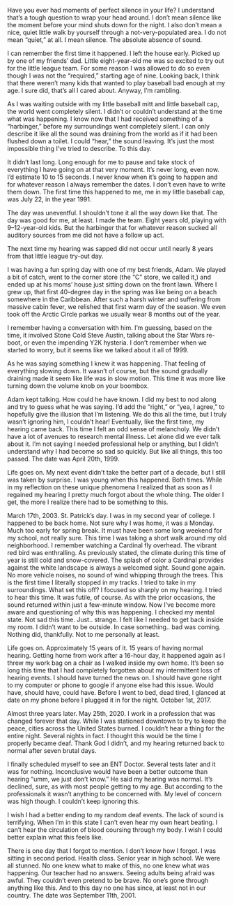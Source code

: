   

Have you ever had moments of perfect silence in your life? I understand that’s a tough question to wrap your head around. I don’t mean silence like the moment before your mind shuts down for the night. I also don’t mean a nice, quiet little walk by yourself through a not-very-populated area. I do not mean “quiet,” at all. I mean silence. The absolute absence of sound.

I can remember the first time it happened. I left the house early. Picked up by one of my friends’ dad. Little eight-year-old me was so excited to try out for the little league team. For some reason I was allowed to do so even though I was not the “required,” starting age of nine. Looking back, I think that there weren’t many kids that wanted to play baseball bad enough at my age. I sure did, that’s all I cared about.  Anyway, I’m rambling. 

As I was waiting outside with my little baseball mitt and little baseball cap, the world went completely silent. I didn’t or couldn’t understand at the time what was happening. I know now that I had received something of a “harbinger,” before my surroundings went completely silent. I can only describe it like all the sound was draining from the world as if it had been flushed down a toilet. I could “hear,” the sound leaving. It’s just the most impossible thing I’ve tried to describe. To this day.

It didn’t last long. Long enough for me to pause and take stock of everything I have going on at that very moment. It’s never long, even now. I’d estimate 10 to 15 seconds. I never know when it’s going to happen and for whatever reason I always remember the dates. I don’t even have to write them down. The first time this happened to me, me in my little baseball cap, was July 22, in the year 1991.

The day was uneventful. I shouldn’t tone it all the way down like that. The day was good for me, at least. I made the team. Eight years old, playing with 9–12-year-old kids. But the harbinger that for whatever reason sucked all auditory sources from me did not have a follow up act.

The next time my hearing was sapped did not occur until nearly 8 years from that little league try-out day.

I was having a fun spring day with one of my best friends, Adam. We played a bit of catch, went to the corner store (the “C” store, we called it,) and ended up at his moms’ house just sitting down on the front lawn. Where I grew up, that first 40-degree day in the spring was like being on a beach somewhere in the Caribbean. After such a harsh winter and suffering from massive cabin fever, we relished that first warm day of the season. We even took off the Arctic Circle parkas we usually wear 8 months out of the year.

I remember having a conversation with him. I’m guessing, based on the time, it involved Stone Cold Steve Austin, talking about the Star Wars re-boot, or even the impending Y2K hysteria. I don’t remember when we started to worry, but it seems like we talked about it all of 1999.

As he was saying something I knew it was happening. That feeling of everything slowing down. It wasn’t of course, but the sound gradually draining made it seem like life was in slow motion. This time it was more like turning down the volume knob on your boombox.

Adam kept talking. How could he have known. I did my best to nod along and try to guess what he was saying. I’d add the “right,” or “yea, I agree,” to hopefully give the illusion that I’m listening. We do this all the time, but I truly wasn’t ignoring him, I couldn’t hear! Eventually, like the first time, my hearing came back. This time I felt an odd sense of melancholy.  We didn’t have a lot of avenues to research mental illness. Let alone did we ever talk about it. I’m not saying I needed professional help or anything, but I didn’t understand why I had become so sad so quickly. But like all things, this too passed. The date was April 20th, 1999.

Life goes on. My next event didn’t take the better part of a decade, but I still was taken by surprise. I was young when this happened. Both times. While in my reflection on these unique phenomena I realized that as soon as I regained my hearing I pretty much forgot about the whole thing. The older I get, the more I realize there had to be something to this.

March 17th, 2003. St. Patrick’s day. I was in my second year of college. I happened to be back home. Not sure why I was home, it was a Monday. Much too early for spring break. It must have been some long weekend for my school, not really sure. This time I was taking a short walk around my old neighborhood. I remember watching a Cardinal fly overhead. The vibrant red bird was enthralling. As previously stated, the climate during this time of year is still cold and snow-covered. The splash of color a Cardinal provides against the white landscape is always a welcomed sight. Sound gone again. No more vehicle noises, no sound of wind whipping through the trees. This is the first time I literally stopped in my tracks. I tried to take in my surroundings. What set this off? I focused so sharply on my hearing. I tried to hear this time. It was futile, of course. As with the prior occasions, the sound returned within just a few-minute window. Now I’ve become more aware and questioning of why this was happening. I checked my mental state. Not sad this time. Just.. strange. I felt like I needed to get back inside my room. I didn’t want to be outside. In case something.. bad was coming. Nothing did, thankfully. Not to me personally at least.

Life goes on. Approximately 15 years of it. 15 years of having normal hearing. Getting home from work after a 16-hour day, it happened again as I threw my work bag on a chair as I walked inside my own home. It’s been so long this time that I had completely forgotten about my intermittent loss of hearing events. I should have turned the news on.  I should have gone right to my computer or phone to google if anyone else had this issue. Would have, should have, could have. Before I went to bed, dead tired, I glanced at date on my phone before I plugged it in for the night. October 1st, 2017.

Almost three years later. May 25th, 2020. I work in a profession that was changed forever that day. While I was stationed downtown to try to keep the peace, cities across the United States burned. I couldn’t hear a thing for the entire night. Several nights in fact. I thought this would be the time I properly became deaf. Thank God I didn’t, and my hearing returned back to normal after seven brutal days. 

I finally scheduled myself to see an ENT Doctor. Several tests later and it was for nothing. Inconclusive would have been a better outcome than hearing “umm, we just don’t know.” He said my hearing was normal. It’s declined, sure, as with most people getting to my age. But according to the professionals it wasn’t anything to be concerned with.  My level of concern was high though. I couldn’t keep ignoring this.

I wish I had a better ending to my random deaf events. The lack of sound is terrifying. When I’m in this state I can’t even hear my own heart beating. I can’t hear the circulation of blood coursing through my body. I wish I could better explain what this feels like.

There is one day that I forgot to mention. I don’t know how I forgot. I was sitting in second period. Health class. Senior year in high school. We were all stunned. No one knew what to make of this, no one knew what was happening. Our teacher had no answers. Seeing adults being afraid was awful. They couldn’t even pretend to be brave. No one’s gone through anything like this. And to this day no one has since, at least not in our country. The date was September 11th, 2001.